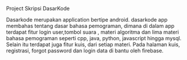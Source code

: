 Project Skripsi DasarKode 

Dasarkode merupakan application bertipe android. dasarkode app membahas tentang dasar bahasa pemograman, dimana di dalam app terdapat fitur login user,tombol suara , materi algoritma
dan lima materi bahasa pemograman seperti cpp, java, python, javascript hingga mysql. Selain itu terdapat juga fitur kuis, dari setiap materi.
Pada halaman kuis, registrasi, forgot password dan login data di bantu oleh firebase.
